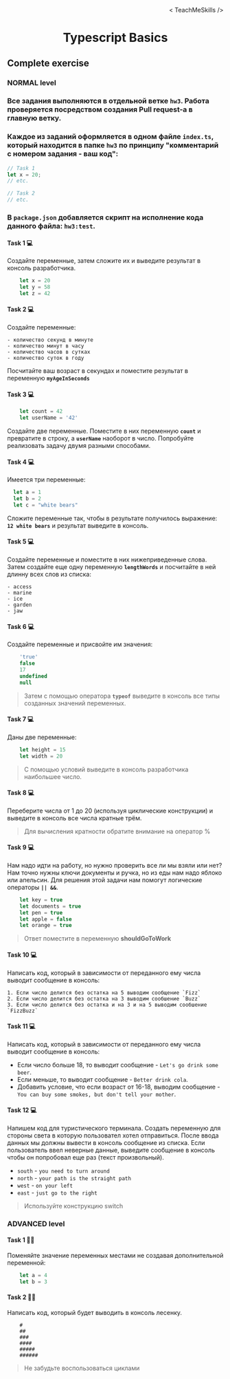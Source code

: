 <p align='right'>< TeachMeSkills /></p>
<h1 align='center'>Typescript Basics</h1>

## Complete exercise

### NORMAL level

### Все задания выполняются в отдельной ветке `hw3`. Работа проверяется посредством создания Pull request-а в главную ветку.
### Каждое из заданий оформляется в одном файле `index.ts`, который находится в папке `hw3` по принципу "комментарий с номером задания - ваш код":

```javascript
// Task 1
let x = 20;
// etc.

// Task 2
// etc.

```
### В `package.json` добавляется скрипт на исполнение кода данного файла: `hw3:test`.

#### Task 1 💻

Создайте переменные, затем сложите их и выведите результат в консоль разработчика.

```javascript
    let x = 20
    let y = 58
    let z = 42
```

#### Task 2 💻

Создайте переменные:

    - количество секунд в минуте
    - количество минут в часу
    - количество часов в сутках
    - количество суток в году
    
Посчитайте ваш возраст в секундах и поместите результат в переменную **`myAgeInSeconds`**

#### Task 3 💻

```javascript
    let count = 42
    let userName = '42'
```

Создайте две переменные. Поместите в них переменную **`count`** и превратите в строку, а **`userName`** наоборот в число. Попробуйте реализовать задачу двумя разными способами.

#### Task 4 💻
Имеется три переменные:

```javascript
  let a = 1
  let b = 2
  let c = "white bears"
```

Сложите переменные так, чтобы в результате получилось выражение: **`12 white bears`** и результат выведите в консоль.

#### Task 5 💻

Создайте переменные и поместите в них нижеприведенные слова. Затем создайте еще одну переменную **`lengthWords`** и посчитайте в ней длинну всех слов из списка:

    - access 
    - marine
    - ice
    - garden
    - jaw


#### Task 6 💻

Создайте переменные и присвойте им значения:

```javascript
    'true'
    false
    17
    undefined
    null
```
> Затем с помощью оператора **`typeof`** выведите в консоль все типы созданных значений переменных.

#### Task 7 💻

Даны две переменные:

```javascript
    let height = 15
    let width = 20
```

> С помощью условий выведите в консоль разработчика наибольшее число.

#### Task 8 💻

Переберите числа от 1 до 20 (используя циклические конструкции) и выведите в консоль все числа кратные трём.

> Для вычисления кратности обратите внимание на оператор %

#### Task 9 💻

Нам надо идти на работу, но нужно проверить все ли мы взяли или нет?
Нам точно нужны ключи документы и ручка, но из еды нам надо яблоко или апельсин. 
Для решения этой задачи нам помогут логические операторы **`|| &&`**.

```javascript
    let key = true
    let documents = true
    let pen = true
    let apple = false
    let orange = true
```

> Ответ поместите в переменную **shouldGoToWork**

#### Task 10 💻

Написать код, который в зависимости от переданного ему числа выводит сообщение в консоль: 

    1. Если число делится без остатка на 5 выводим сообщение `Fizz`
    2. Если число делится без остатка на 3 выводим сообшение `Buzz`
    3. Если число делится без остатка и на 3 и на 5 выводим сообшение `FizzBuzz`

#### Task 11 💻

Написать код, который в зависимости от переданного ему числа выводит сообщение в консоль:

- Если число больше 18, то выводит сообщение - `Let's go drink some beer`. 
- Если меньше, то выводит сообщение - `Better drink cola`. 
- Добавить условие, что если возраст от 16-18, выводим сообщение - `You can buy some smokes, but don't tell your mother`.

#### Task 12 💻

Напишем код для туристического терминала. Создать переменную для стороны света в которую пользовател хотел отправиться. После ввода данных мы должны вывести в консоль сообщение из списка. Если пользователь ввел неверные данные, выведите сообщение в консоль чтобы он попробовал еще раз (текст произвольный).

+ `south` - `you need to turn around`
+ `north` - `your path is the straight path`
+ `west` - `on your left`
+ `east` - `just go to the right`

> Используйте конструкцию switch

### ADVANCED level

#### Task 1 👨‍🏫 

Поменяйте значение переменных местами не создавая дополнительной переменной:

```javascript
    let a = 4
    let b = 3
```

#### Task 2 👨‍🏫

Написать код, который будет выводить в консоль лесенку.

```
    #
    ##
    ###
    ####
    #####
    ######
```

> Не забудьте воспользоваться циклами